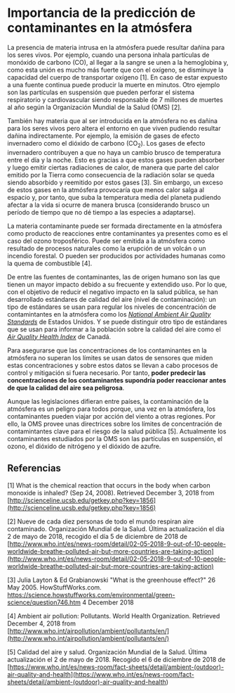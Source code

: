 # Importancia de la predicción de contaminantes en la atmósfera

La presencia de materia intrusa en la atmósfera puede resultar dañina para los seres vivos. Por ejemplo, cuando una persona inhala partículas de monóxido de carbono (CO), al llegar a la sangre se unen a la hemoglobina y, como esta unión es mucho más fuerte que con el oxígeno, se disminuye la capacidad del cuerpo de transportar oxígeno [1]. En caso de estar expuesto a una fuente continua puede producir la muerte en minutos. Otro ejemplo son las partículas en suspensión que pueden perforar el sistema respiratorio y cardiovascular siendo responsable de 7 millones de muertes al año según la Organización Mundial de la Salud (OMS) [2].

También hay materia que al ser introducida en la atmósfera no es dañina para los seres vivos pero altera el entorno en que viven pudiendo resultar dañina indirectamente. Por ejemplo, la emisión de gases de efecto invernadero como el dióxido de carbono (CO<sub>2</sub>). Los gases de efecto invernadero contribuyen a que no haya un cambio brusco de temperatura entre el día y la noche. Esto es gracias a que estos gases pueden absorber y luego emitir ciertas radiaciones de calor, de manera que parte del calor emitido por la Tierra como consecuencia de la radiación solar se queda siendo absorbido y reemitido por estos gases [3]. Sin embargo, un exceso de estos gases en la atmósfera provocaría que menos calor salga al espacio y, por tanto, que suba la temperatura media del planeta pudiendo afectar a la vida si ocurre de manera brusca (considerando brusco un período de tiempo que no dé tiempo a las especies a adaptarse).

La materia contaminante puede ser formada directamente en la atmósfera como producto de reacciones entre contaminantes ya presentes como es el caso del ozono troposférico. Puede ser emitida a la atmósfera como resultado de procesos naturales como la erupción de un volcán o un incendio forestal. O pueden ser producidos por actividades humanas como la quema de combustible [4].

De entre las fuentes de contaminantes, las de origen humano son las que tienen un mayor impacto debido a su frecuente y extendido uso. Por lo que, con el objetivo de reducir el negativo impacto en la salud pública, se han desarrollado estándares de calidad del aire (nivel de contaminación): un tipo de estándares se usan para regular los niveles de concentración de contamintantes en la atmósfera como los [_National Ambient Air Quality Standards_](https://www.epa.gov/criteria-air-pollutants) de Estados Unidos. Y se puede distinguir otro tipo de estándares que se usan para informar a la población sobre la calidad del aire como el [_Air Quality Health Index_](https://www.canada.ca/en/environment-climate-change/services/air-quality-health-index/overview.html) de Canadá.

Para asegurarse que las concentraciones de los contaminantes en la atmósfera no superan los límites se usan datos de sensores que miden estas concentraciones y sobre estos datos se llevan a cabo procesos de control y mitigación si fuera necesario. Por tanto, **poder predecir las concentraciones de los contaminantes supondría poder reaccionar antes de que la calidad del aire sea peligrosa**.

Aunque las legislaciones difieran entre países, la contaminación de la atmósfera es un peligro para todos porque, una vez en la atmósfera, los contaminantes pueden viajar por acción del viento a otras regiones. Por ello, la OMS provee unas directrices sobre los límites de concentración de contamintantes clave para el riesgo de la salud pública [5]. Actualmente los contaminantes estudiados por la OMS son las partículas en suspensión, el ozono, el dióxido de nitrógeno y el dióxido de azufre.

## Referencias

[1] What is the chemical reaction that occurs in the body when carbon monoxide is inhaled? (Sep 24, 2008). Retrieved December 3, 2018 from [http://scienceline.ucsb.edu/getkey.php?key=1856](http://scienceline.ucsb.edu/getkey.php?key=1856)

[2] Nueve de cada diez personas de todo el mundo respiran aire contaminado. Organización Mundial de la Salud. Última actualización el día 2 de mayo de 2018, recogido el día 5 de diciembre de 2018 de [http://www.who.int/es/news-room/detail/02-05-2018-9-out-of-10-people-worldwide-breathe-polluted-air-but-more-countries-are-taking-action](http://www.who.int/es/news-room/detail/02-05-2018-9-out-of-10-people-worldwide-breathe-polluted-air-but-more-countries-are-taking-action)

[3] Julia Layton & Ed Grabianowski "What is the greenhouse effect?" 26 May 2005. HowStuffWorks.com. <https://science.howstuffworks.com/environmental/green-science/question746.htm> 4 December 2018

[4] Ambient air pollution: Pollutants. World Health Organization. Retrieved December 4, 2018 from [http://www.who.int/airpollution/ambient/pollutants/en/](http://www.who.int/airpollution/ambient/pollutants/en/)

[5] Calidad del aire y salud. Organización Mundial de la Salud. Última actualización el 2 de mayo de 2018. Recogido el 6 de diciembre de 2018 de [https://www.who.int/es/news-room/fact-sheets/detail/ambient-(outdoor)-air-quality-and-health](<https://www.who.int/es/news-room/fact-sheets/detail/ambient-(outdoor)-air-quality-and-health>)
